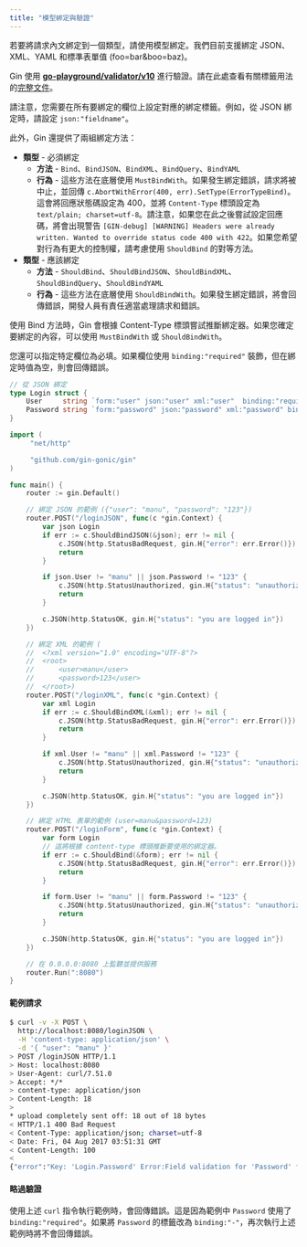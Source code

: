 ```yaml
---
title: "模型綁定與驗證"
---
```


若要將請求內文綁定到一個類型，請使用模型綁定。我們目前支援綁定 JSON、XML、YAML 和標準表單值 (foo=bar&boo=baz)。

Gin 使用 [**go-playground/validator/v10**](https://github.com/go-playground/validator) 進行驗證。請在此處查看有關標籤用法的[完整文件](https://pkg.go.dev/github.com/go-playground/validator/v10#hdr-Baked_In_Validators_and_Tags)。

請注意，您需要在所有要綁定的欄位上設定對應的綁定標籤。例如，從 JSON 綁定時，請設定 `json:"fieldname"`。

此外，Gin 還提供了兩組綁定方法：

- **類型** - 必須綁定
  - **方法** - `Bind`、`BindJSON`、`BindXML`、`BindQuery`、`BindYAML`
  - **行為** - 這些方法在底層使用 `MustBindWith`。如果發生綁定錯誤，請求將被中止，並回傳 `c.AbortWithError(400, err).SetType(ErrorTypeBind)`。這會將回應狀態碼設定為 400，並將 `Content-Type` 標頭設定為 `text/plain; charset=utf-8`。請注意，如果您在此之後嘗試設定回應碼，將會出現警告 `[GIN-debug] [WARNING] Headers were already written. Wanted to override status code 400 with 422`。如果您希望對行為有更大的控制權，請考慮使用 `ShouldBind` 的對等方法。
- **類型** - 應該綁定
  - **方法** - `ShouldBind`、`ShouldBindJSON`、`ShouldBindXML`、`ShouldBindQuery`、`ShouldBindYAML`
  - **行為** - 這些方法在底層使用 `ShouldBindWith`。如果發生綁定錯誤，將會回傳錯誤，開發人員有責任適當處理請求和錯誤。

使用 Bind 方法時，Gin 會根據 Content-Type 標頭嘗試推斷綁定器。如果您確定要綁定的內容，可以使用 `MustBindWith` 或 `ShouldBindWith`。

您還可以指定特定欄位為必填。如果欄位使用 `binding:"required"` 裝飾，但在綁定時值為空，則會回傳錯誤。

```go
// 從 JSON 綁定
type Login struct {
	User     string `form:"user" json:"user" xml:"user"  binding:"required"`
	Password string `form:"password" json:"password" xml:"password" binding:"required"`
}

import (
	 "net/http"

	 "github.com/gin-gonic/gin"
)

func main() {
	router := gin.Default()

	// 綁定 JSON 的範例 ({"user": "manu", "password": "123"})
	router.POST("/loginJSON", func(c *gin.Context) {
		var json Login
		if err := c.ShouldBindJSON(&json); err != nil {
			c.JSON(http.StatusBadRequest, gin.H{"error": err.Error()})
			return
		}

		if json.User != "manu" || json.Password != "123" {
			c.JSON(http.StatusUnauthorized, gin.H{"status": "unauthorized"})
			return
		}

		c.JSON(http.StatusOK, gin.H{"status": "you are logged in"})
	})

	// 綁定 XML 的範例 (
	//	<?xml version="1.0" encoding="UTF-8"?>
	//	<root>
	//		<user>manu</user>
	//		<password>123</user>
	//	</root>)
	router.POST("/loginXML", func(c *gin.Context) {
		var xml Login
		if err := c.ShouldBindXML(&xml); err != nil {
			c.JSON(http.StatusBadRequest, gin.H{"error": err.Error()})
			return
		}

		if xml.User != "manu" || xml.Password != "123" {
			c.JSON(http.StatusUnauthorized, gin.H{"status": "unauthorized"})
			return
		}

		c.JSON(http.StatusOK, gin.H{"status": "you are logged in"})
	})

	// 綁定 HTML 表單的範例 (user=manu&password=123)
	router.POST("/loginForm", func(c *gin.Context) {
		var form Login
		// 這將根據 content-type 標頭推斷要使用的綁定器。
		if err := c.ShouldBind(&form); err != nil {
			c.JSON(http.StatusBadRequest, gin.H{"error": err.Error()})
			return
		}

		if form.User != "manu" || form.Password != "123" {
			c.JSON(http.StatusUnauthorized, gin.H{"status": "unauthorized"})
			return
		}

		c.JSON(http.StatusOK, gin.H{"status": "you are logged in"})
	})

	// 在 0.0.0.0:8080 上監聽並提供服務
	router.Run(":8080")
}
```

#### 範例請求

```sh
$ curl -v -X POST \
  http://localhost:8080/loginJSON \
  -H 'content-type: application/json' \
  -d '{ "user": "manu" }'
> POST /loginJSON HTTP/1.1
> Host: localhost:8080
> User-Agent: curl/7.51.0
> Accept: */*
> content-type: application/json
> Content-Length: 18
>
* upload completely sent off: 18 out of 18 bytes
< HTTP/1.1 400 Bad Request
< Content-Type: application/json; charset=utf-8
< Date: Fri, 04 Aug 2017 03:51:31 GMT
< Content-Length: 100
<
{"error":"Key: 'Login.Password' Error:Field validation for 'Password' failed on the 'required' tag"}
```

#### 略過驗證

使用上述 `curl` 指令執行範例時，會回傳錯誤。這是因為範例中 `Password` 使用了 `binding:"required"`。如果將 `Password` 的標籤改為 `binding:"-"`，再次執行上述範例時將不會回傳錯誤。
